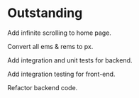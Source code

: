 # Outstanding

Add infinite scrolling to home page.

Convert all ems & rems to px.

Add integration and unit tests for backend.

Add integration testing for front-end.

Refactor backend code.
